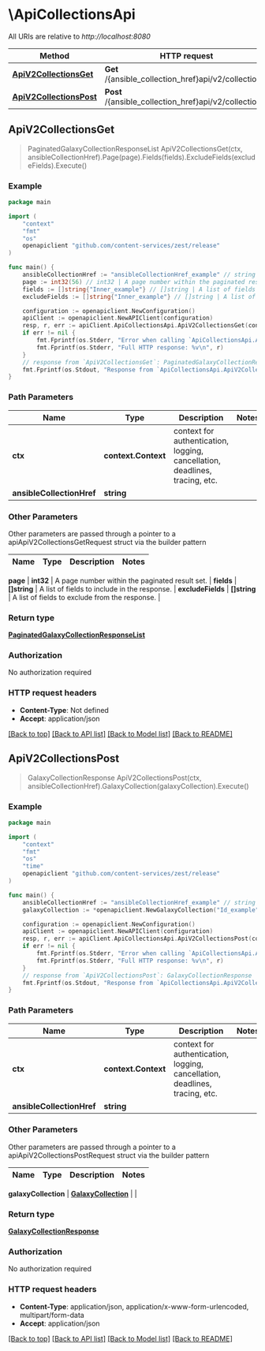 # \ApiCollectionsApi

All URIs are relative to *http://localhost:8080*

Method | HTTP request | Description
------------- | ------------- | -------------
[**ApiV2CollectionsGet**](ApiCollectionsApi.md#ApiV2CollectionsGet) | **Get** /{ansible_collection_href}api/v2/collections/ | 
[**ApiV2CollectionsPost**](ApiCollectionsApi.md#ApiV2CollectionsPost) | **Post** /{ansible_collection_href}api/v2/collections/ | 



## ApiV2CollectionsGet

> PaginatedGalaxyCollectionResponseList ApiV2CollectionsGet(ctx, ansibleCollectionHref).Page(page).Fields(fields).ExcludeFields(excludeFields).Execute()





### Example

```go
package main

import (
    "context"
    "fmt"
    "os"
    openapiclient "github.com/content-services/zest/release"
)

func main() {
    ansibleCollectionHref := "ansibleCollectionHref_example" // string | 
    page := int32(56) // int32 | A page number within the paginated result set. (optional)
    fields := []string{"Inner_example"} // []string | A list of fields to include in the response. (optional)
    excludeFields := []string{"Inner_example"} // []string | A list of fields to exclude from the response. (optional)

    configuration := openapiclient.NewConfiguration()
    apiClient := openapiclient.NewAPIClient(configuration)
    resp, r, err := apiClient.ApiCollectionsApi.ApiV2CollectionsGet(context.Background(), ansibleCollectionHref).Page(page).Fields(fields).ExcludeFields(excludeFields).Execute()
    if err != nil {
        fmt.Fprintf(os.Stderr, "Error when calling `ApiCollectionsApi.ApiV2CollectionsGet``: %v\n", err)
        fmt.Fprintf(os.Stderr, "Full HTTP response: %v\n", r)
    }
    // response from `ApiV2CollectionsGet`: PaginatedGalaxyCollectionResponseList
    fmt.Fprintf(os.Stdout, "Response from `ApiCollectionsApi.ApiV2CollectionsGet`: %v\n", resp)
}
```

### Path Parameters


Name | Type | Description  | Notes
------------- | ------------- | ------------- | -------------
**ctx** | **context.Context** | context for authentication, logging, cancellation, deadlines, tracing, etc.
**ansibleCollectionHref** | **string** |  | 

### Other Parameters

Other parameters are passed through a pointer to a apiApiV2CollectionsGetRequest struct via the builder pattern


Name | Type | Description  | Notes
------------- | ------------- | ------------- | -------------

 **page** | **int32** | A page number within the paginated result set. | 
 **fields** | **[]string** | A list of fields to include in the response. | 
 **excludeFields** | **[]string** | A list of fields to exclude from the response. | 

### Return type

[**PaginatedGalaxyCollectionResponseList**](PaginatedGalaxyCollectionResponseList.md)

### Authorization

No authorization required

### HTTP request headers

- **Content-Type**: Not defined
- **Accept**: application/json

[[Back to top]](#) [[Back to API list]](../README.md#documentation-for-api-endpoints)
[[Back to Model list]](../README.md#documentation-for-models)
[[Back to README]](../README.md)


## ApiV2CollectionsPost

> GalaxyCollectionResponse ApiV2CollectionsPost(ctx, ansibleCollectionHref).GalaxyCollection(galaxyCollection).Execute()





### Example

```go
package main

import (
    "context"
    "fmt"
    "os"
    "time"
    openapiclient "github.com/content-services/zest/release"
)

func main() {
    ansibleCollectionHref := "ansibleCollectionHref_example" // string | 
    galaxyCollection := *openapiclient.NewGalaxyCollection("Id_example", "Name_example", time.Now(), time.Now()) // GalaxyCollection | 

    configuration := openapiclient.NewConfiguration()
    apiClient := openapiclient.NewAPIClient(configuration)
    resp, r, err := apiClient.ApiCollectionsApi.ApiV2CollectionsPost(context.Background(), ansibleCollectionHref).GalaxyCollection(galaxyCollection).Execute()
    if err != nil {
        fmt.Fprintf(os.Stderr, "Error when calling `ApiCollectionsApi.ApiV2CollectionsPost``: %v\n", err)
        fmt.Fprintf(os.Stderr, "Full HTTP response: %v\n", r)
    }
    // response from `ApiV2CollectionsPost`: GalaxyCollectionResponse
    fmt.Fprintf(os.Stdout, "Response from `ApiCollectionsApi.ApiV2CollectionsPost`: %v\n", resp)
}
```

### Path Parameters


Name | Type | Description  | Notes
------------- | ------------- | ------------- | -------------
**ctx** | **context.Context** | context for authentication, logging, cancellation, deadlines, tracing, etc.
**ansibleCollectionHref** | **string** |  | 

### Other Parameters

Other parameters are passed through a pointer to a apiApiV2CollectionsPostRequest struct via the builder pattern


Name | Type | Description  | Notes
------------- | ------------- | ------------- | -------------

 **galaxyCollection** | [**GalaxyCollection**](GalaxyCollection.md) |  | 

### Return type

[**GalaxyCollectionResponse**](GalaxyCollectionResponse.md)

### Authorization

No authorization required

### HTTP request headers

- **Content-Type**: application/json, application/x-www-form-urlencoded, multipart/form-data
- **Accept**: application/json

[[Back to top]](#) [[Back to API list]](../README.md#documentation-for-api-endpoints)
[[Back to Model list]](../README.md#documentation-for-models)
[[Back to README]](../README.md)

